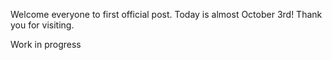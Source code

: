 Welcome everyone to first official post. Today is almost October 3rd! Thank you for visiting.

Work in progress
